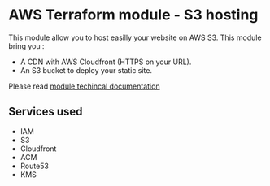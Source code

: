 # AWS Terraform module - S3 hosting

This module allow you to host easilly your website on AWS S3. This module bring you :

- A CDN with AWS Cloudfront (HTTPS on your URL).
- An S3 bucket to deploy your static site.

Please read [module techincal documentation](./TERRAFORM.md)

## Services used

- IAM
- S3
- Cloudfront
- ACM
- Route53
- KMS
